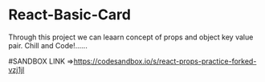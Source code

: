 # React-Basic-Card
Through this project we can leaarn concept of props and object key value pair. Chill and Code!......

#SANDBOX LINK 
=>https://codesandbox.io/s/react-props-practice-forked-vzj1jl
